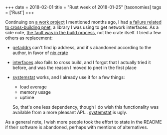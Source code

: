 +++
date = 2018-02-01
title = "Rust week of 2018-01-25"
[taxonomies]
tags = ['Rust']
+++

Continuing on [a work project] I mentioned months ago, I had [a failure
related to cross-building pnet], a library I was using to get network
interfaces. As a side note, [the fault was in the build process], not
the crate itself. I tried a few others as replacement:

-   [getaddrs] can't find ip address, and it's abandoned according to
    the author, in favor of [nix crate]
-   [interfaces] also fails to cross build, and I forgot that I actually
    tried it before, and was the reason I moved to pnet in the first
    place
-   [systemstat] works, and I already use it for a few things:

    -   load average
    -   memory usage
    -   uptime

    So, that's one less dependency, though I do wish this functionality
    was available from a more pleasant API... [systemstat] is ugly.

As a general note, I wish more people took the effort to state in the
README if their software is abandoned, perhaps with mentions of
alternatives.

  [a work project]: http://tshepang.net/rust-week-of-2017-10-05
  [a failure related to cross-building pnet]: https://github.com/libpnet/libpnet/issues/309
  [the fault was in the build process]: https://github.com/japaric/cross/issues/39
  [nix crate]: https://crates.io/crates/nix
  [getaddrs]: https://crates.io/crates/getaddrs
  [interfaces]: https://crates.io/crates/interfaces
  [systemstat]: https://crates.io/crates/systemstat
